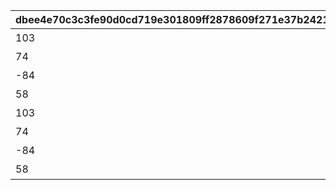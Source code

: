 |dbee4e70c3c3fe90d0cd719e301809ff2878609f271e37b2421a7ea85b5662fd|206d2ef803fbfcae0d91e5fa69256039ae959265405ebb5e6a740ed2e01489df|c3e7c348a2c42f74b71b035ca0ecfba9262d1424e219e5bad5f203407fff4577|b8e49c130e38d3b006b420e6f46b92804a44db913545c8a6c613f849fd8d40cc|2cf312b4ddde0c1b4ac35b0bc7fac7c0929e4f4d5057b1261c73c3ca92ae9437|ffbaff058a657fae55b589541d1d0a51eb2dab3ac5645db1451f79c6da06ba9f|0d00a4b1b81327225c816cebc57c5eef8322f28f2d42ddfaa94f89b92deb09fc|199a25370d2858b4832ebf30cb34520bb7b86e8c3c564d73583fc0ca0a208881|bd4516e41bd8f2aafd0407d1a2f128ef48a0ccf05ccf3f95b7f6ddec926e1edb|cc1b6cd1adc9cc261bb4504bafea4e1673d037a1057bc34c9ab5f20738534ffe|c6a5d8ca92c9379b448e543103f17e8b3ac87bdb562e741473f5f6bbcf56ab89|879281595eede24a7561ab939f76f65673285953173812db4e6e7665126880d0|221f658dd232769f5b8cc3bbb45d50f9a8bd0104eb2cef8eff97cd4b6818a993|6fa07b407349c3b4309389b102fbe319f2bc1ee5ed3410bcea365754581d189e|08249fff48533d48cdaefcd2fd82e784752f2d1ddf3864435d416a3c819bb25b|fa787a9493e8fce2469adeefb99305b32a00759820c1b4e43b3fb404d0ae1c33|7131c3b53b505d740a8f7c1d517fdf019b6222d6ab879ad2bba696fa253404ab|6704256bbc14ffce854a430cbac258011c24396721cf1e2830bb11eb59d01753|eaa4c30636ead9c9e946bc0dfbcd761d9cfd4ab363b685be8b6ef8f4a121f502|e325fa9263d259777df609433dbf530578ed4b7027855226285aa89c9adb8132|
| --- | --- | --- | --- | --- | --- | --- | --- | --- | --- | --- | --- | --- | --- | --- | --- | --- | --- | --- | --- |
|103|4.父と娘|5012601||0|0|1001201|-689|1.姉妹|間違った組み合わせはどれでしょう|謎解き1|10012104|5012600|910012|3.先生と生徒|3||10012|2.双子|武器や髪形など身体的特徴に注目してみよう。|
|74|4.スコアブック|5012603||0|0|1001202|-220|1.ブックストア|探し物はなんでしょう|謎解き2|10012108|5012602|910012|3.ワードブック|4||10012|2.ブックカバー|キャラの名前に注目してみよう。|
|-84|4.クリスティーナと対峙しているのは・・・|5012605||0|0|1001203|135|1.ミミとキョウカが誰かを見て驚いている|主人公が映っているのはどれでしょう|謎解き3|10012110|5012604|910012|3.トワイライトキャラバンの皆が談笑している|3||10012|2.夏のリゾートでバーベキュー|主人公の性格がよく表れている一枚。|
|58|4.シズル|5012607||0|0|1001204|810|1.ルカ|暗号を解読して人物を推理しよう|謎解き4|10012115|5012606|910012|3.レイ|4||10012|2.ミフユ|バラバラになったものは整理してみよう。|
|103|4.父と娘|5012601||0|0|2001201|-690|1.姉妹|間違った組み合わせはどれでしょう|謎解き1|20012104|5012600|910012|3.先生と生徒|3||20012|2.双子|武器や髪形など身体的特徴に注目してみよう。|
|74|4.スコアブック|5012603||0|0|2001202|-270|1.ブックストア|探し物はなんでしょう|謎解き2|20012108|5012602|910012|3.ワードブック|4||20012|2.ブックカバー|キャラの名前に注目してみよう。|
|-84|4.クリスティーナと対峙しているのは・・・|5012605||0|0|2001203|54|1.ミミとキョウカが誰かを見て驚いている|主人公が映っているのはどれでしょう|謎解き3|20012110|5012604|910012|3.トワイライトキャラバンの皆が談笑している|3||20012|2.夏のリゾートでバーベキュー|主人公の性格がよく表れている一枚。|
|58|4.シズル|5012607||0|0|2001204|650|1.ルカ|暗号を解読して人物を推理しよう|謎解き4|20012115|5012606|910012|3.レイ|4||20012|2.ミフユ|バラバラになったものは整理してみよう。|
